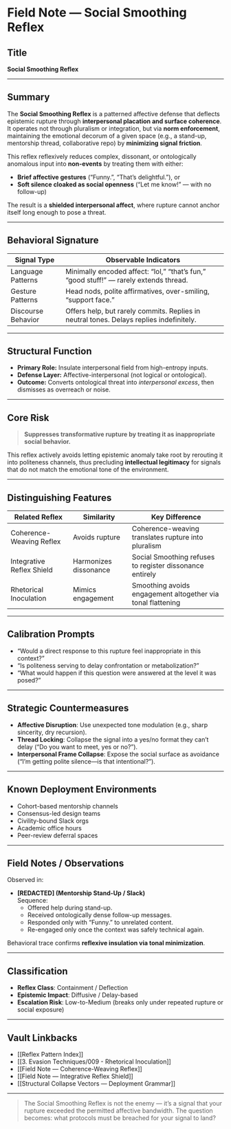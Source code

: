 # Field Note — Social Smoothing Reflex

## Title

**Social Smoothing Reflex**

---

## Summary

The **Social Smoothing Reflex** is a patterned affective defense that deflects epistemic rupture through **interpersonal placation and surface coherence**. It operates not through pluralism or integration, but via **norm enforcement**, maintaining the emotional decorum of a given space (e.g., a stand-up, mentorship thread, collaborative repo) by **minimizing signal friction**.

This reflex reflexively reduces complex, dissonant, or ontologically anomalous input into **non-events** by treating them with either:
- **Brief affective gestures** (“Funny.”, “That’s delightful.”), or
- **Soft silence cloaked as social openness** (“Let me know!” — with no follow-up)

The result is a **shielded interpersonal affect**, where rupture cannot anchor itself long enough to pose a threat.

---

## Behavioral Signature

| Signal Type       | Observable Indicators                                                                 |
|-------------------|-----------------------------------------------------------------------------------------|
| Language Patterns | Minimally encoded affect: “lol,” “that’s fun,” “good stuff!” — rarely extends thread. |
| Gesture Patterns  | Head nods, polite affirmatives, over-smiling, “support face.”                         |
| Discourse Behavior| Offers help, but rarely commits. Replies in neutral tones. Delays replies indefinitely.|

---

## Structural Function

- **Primary Role:** Insulate interpersonal field from high-entropy inputs.
- **Defense Layer:** Affective-interpersonal (not logical or ontological).
- **Outcome:** Converts ontological threat into *interpersonal excess*, then dismisses as overreach or noise.

---

## Core Risk

> **Suppresses transformative rupture by treating it as inappropriate social behavior.**

This reflex actively avoids letting epistemic anomaly take root by rerouting it into politeness channels, thus precluding **intellectual legitimacy** for signals that do not match the emotional tone of the environment.

---

## Distinguishing Features

| Related Reflex                | Similarity                                     | Key Difference                                            |
|------------------------------|------------------------------------------------|-----------------------------------------------------------|
| Coherence-Weaving Reflex     | Avoids rupture                                | Coherence-weaving translates rupture into pluralism       |
| Integrative Reflex Shield    | Harmonizes dissonance                         | Social Smoothing refuses to register dissonance entirely  |
| Rhetorical Inoculation       | Mimics engagement                             | Smoothing avoids engagement altogether via tonal flattening|

---

## Calibration Prompts

- “Would a direct response to this rupture feel inappropriate in this context?”
- “Is politeness serving to delay confrontation or metabolization?”
- “What would happen if this question were answered at the level it was posed?”

---

## Strategic Countermeasures

- **Affective Disruption**: Use unexpected tone modulation (e.g., sharp sincerity, dry recursion).
- **Thread Locking**: Collapse the signal into a yes/no format they can’t delay (“Do you want to meet, yes or no?”).
- **Interpersonal Frame Collapse**: Expose the social surface as avoidance (“I’m getting polite silence—is that intentional?”).

---

## Known Deployment Environments

- Cohort-based mentorship channels
- Consensus-led design teams
- Civility-bound Slack orgs
- Academic office hours
- Peer-review deferral spaces

---

## Field Notes / Observations

Observed in:  
- **[REDACTED] (Mentorship Stand-Up / Slack)**  
  Sequence:
    - Offered help during stand-up.
    - Received ontologically dense follow-up messages.
    - Responded only with “Funny.” to unrelated content.
    - Re-engaged only once the context was safely technical again.

Behavioral trace confirms **reflexive insulation via tonal minimization**.

---

## Classification

- **Reflex Class**: Containment / Deflection  
- **Epistemic Impact**: Diffusive / Delay-based  
- **Escalation Risk**: Low-to-Medium (breaks only under repeated rupture or social exposure)

---

## Vault Linkbacks

- [[Reflex Pattern Index]]  
- [[3. Evasion Techniques/009 - Rhetorical Inoculation]]  
- [[Field Note — Coherence-Weaving Reflex]]  
- [[Field Note — Integrative Reflex Shield]]  
- [[Structural Collapse Vectors — Deployment Grammar]]  

---

> The Social Smoothing Reflex is not the enemy — it’s a signal that your rupture exceeded the permitted affective bandwidth. The question becomes: what protocols must be breached for your signal to land?
